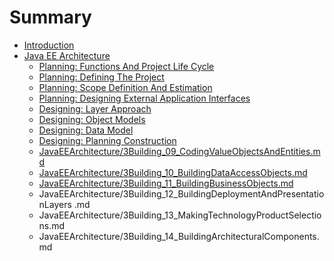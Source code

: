 # Summary

* [Introduction](README.md)
* [Java EE Architecture](java_ee_architecture.md)
   * [Planning: Functions And Project Life Cycle](JavaEEArchitecture/1Planning_01_AAFunctionsAndProjectLifeCycle.md)
   * [Planning: Defining The Project](JavaEEArchitecture/1Planning_02_DefiningTheProject.md)
   * [Planning: Scope Definition And Estimation](JavaEEArchitecture/1Planning_03_ScopeDefinitionAndEstimation.md)
   * [Planning: Designing External Application Interfaces](JavaEEArchitecture/1Planning_04_DesigningExternalApplicationInterfaces.md)
   * [Designing: Layer Approach](JavaEEArchitecture/2Designing_05_LayerApproach.md)
   * [Designing: Object Models](JavaEEArchitecture/2Designing_06_ObjectModels.md)
   * [Designing: Data Model](JavaEEArchitecture/2Designing_07_DataModel.md)
   * [Designing: Planning Construction](JavaEEArchitecture/2Designing_08_PlanningConstruction.md)
   * [JavaEEArchitecture/3Building_09_CodingValueObjectsAndEntities.md](JavaEEArchitecture/3Building_09_CodingValueObjectsAndEntities.md)
   * [JavaEEArchitecture/3Building_10_BuildingDataAccessObjects.md](JavaEEArchitecture/3Building_10_BuildingDataAccessObjects.md)
   * [JavaEEArchitecture/3Building_11_BuildingBusinessObjects.md](JavaEEArchitecture/3Building_11_BuildingBusinessObjects.md)
   * JavaEEArchitecture/3Building_12_BuildingDeploymentAndPresentationLayers .md
   * JavaEEArchitecture/3Building_13_MakingTechnologyProductSelections.md
   * JavaEEArchitecture/3Building_14_BuildingArchitecturalComponents.md

